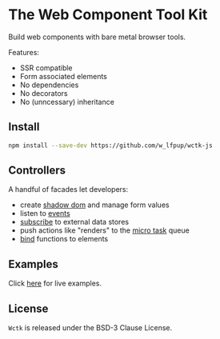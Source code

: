 # The Web Component Tool Kit

Build web components with bare metal browser tools.

Features:

- SSR compatible
- Form associated elements
- No dependencies
- No decorators
- No (unncessary) inheritance

## Install

```bash
npm install --save-dev https://github.com/w_lfpup/wctk-js
```

## Controllers

A handful of facades let developers:

- create [shadow dom](./docs/wc.md) and manage form values
- listen to [events](./docs/events.md)
- [subscribe](./docs/subscription.md) to external data stores
- push actions like "renders" to the [micro task](./docs/microtask.md) queue
- [bind](./docs/bind.md) functions to elements

## Examples

Click [here](https://wolfpup-software.github.io/wctk-js/examples/) for live examples.

## License

`Wctk` is released under the BSD-3 Clause License.
